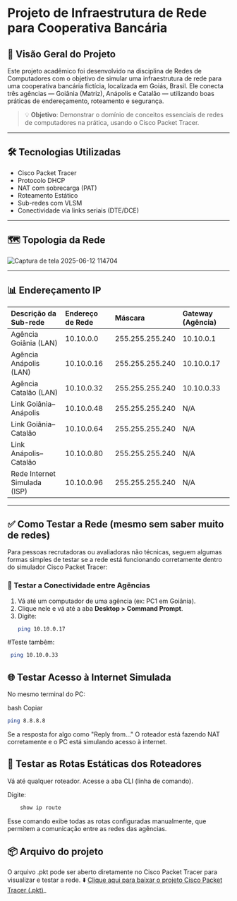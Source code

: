 # Projeto de Infraestrutura de Rede para Cooperativa Bancária

## 📘 Visão Geral do Projeto

Este projeto acadêmico foi desenvolvido na disciplina de Redes de Computadores com o objetivo de simular uma infraestrutura de rede para uma cooperativa bancária fictícia, localizada em Goiás, Brasil. Ele conecta três agências — Goiânia (Matriz), Anápolis e Catalão — utilizando boas práticas de endereçamento, roteamento e segurança.

> 💡 **Objetivo**: Demonstrar o domínio de conceitos essenciais de redes de computadores na prática, usando o Cisco Packet Tracer.

---

## 🛠 Tecnologias Utilizadas

- Cisco Packet Tracer
- Protocolo DHCP
- NAT com sobrecarga (PAT)
- Roteamento Estático
- Sub-redes com VLSM
- Conectividade via links seriais (DTE/DCE)

---

## 🗺️ Topologia da Rede


![Captura de tela 2025-06-12 114704](https://github.com/user-attachments/assets/0ab85200-4c2e-4694-9b2f-91b8e0b2acce)

---

## 📊 Endereçamento IP

| Descrição da Sub-rede             | Endereço de Rede | Máscara           | Gateway (Agência) |
| :-------------------------------- | :--------------- | :---------------- | :---------------- |
| Agência Goiânia (LAN)             | 10.10.0.0        | 255.255.255.240   | 10.10.0.1         |
| Agência Anápolis (LAN)           | 10.10.0.16       | 255.255.255.240   | 10.10.0.17        |
| Agência Catalão (LAN)            | 10.10.0.32       | 255.255.255.240   | 10.10.0.33        |
| Link Goiânia–Anápolis            | 10.10.0.48       | 255.255.255.240   | N/A               |
| Link Goiânia–Catalão             | 10.10.0.64       | 255.255.255.240   | N/A               |
| Link Anápolis–Catalão            | 10.10.0.80       | 255.255.255.240   | N/A               |
| Rede Internet Simulada (ISP)    | 10.10.0.96       | 255.255.255.240   | N/A               |

---

## ✅ Como Testar a Rede (mesmo sem saber muito de redes)

Para pessoas recrutadoras ou avaliadoras não técnicas, seguem algumas formas simples de testar se a rede está funcionando corretamente dentro do simulador Cisco Packet Tracer:

### 📶 Testar a Conectividade entre Agências
1. Vá até um computador de uma agência (ex: PC1 em Goiânia).
2. Clique nele e vá até a aba **Desktop > Command Prompt**.
3. Digite:
   ```bash
   ping 10.10.0.17
#Teste tambêm:
  ```bash
   ping 10.10.0.33
```
## 🌐 Testar Acesso à Internet Simulada

No mesmo terminal do PC:

bash
Copiar
```bash
ping 8.8.8.8
```
Se a resposta for algo como "Reply from..."
O roteador está fazendo NAT corretamente e o PC está simulando acesso à internet.

## 🧭 Testar as Rotas Estáticas dos Roteadores

Vá até qualquer roteador.
Acesse a aba CLI (linha de comando).

Digite:
```bash
  	show ip route
```
Esse comando exibe todas as rotas configuradas manualmente, que permitem a comunicação entre as redes das agências.

## 📦 Arquivo do projeto

  O arquivo .pkt pode ser aberto diretamente no Cisco Packet Tracer para visualizar e testar a rede.
  ⬇️ [Clique aqui para baixar o projeto Cisco Packet Tracer (.pkt)](https://github.com/devverissimo/Rede_AgenciaBancaria/blob/main/Infra_AgenciaBancaria.pkt)_


  

